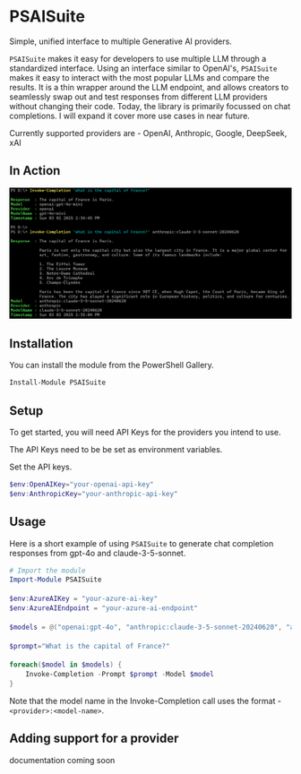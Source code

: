 # PSAISuite

Simple, unified interface to multiple Generative AI providers.

`PSAISuite` makes it easy for developers to use multiple LLM through a standardized interface. Using an interface similar to OpenAI's, `PSAISuite` makes it easy to interact with the most popular LLMs and compare the results. It is a thin wrapper around the LLM endpoint, and allows creators to seamlessly swap out and test responses from different LLM providers without changing their code. Today, the library is primarily focussed on chat completions. I will expand it cover more use cases in near future.

Currently supported providers are - OpenAI, Anthropic, Google, DeepSeek, xAI

## In Action

![alt text](assets/InvokeCompletion.png)

## Installation
You can install the module from the PowerShell Gallery.

```powershell
Install-Module PSAISuite
```

## Setup
To get started, you will need API Keys for the providers you intend to use.

The API Keys need to be be set as environment variables.

Set the API keys.

```powershell
$env:OpenAIKey="your-openai-api-key"
$env:AnthropicKey="your-anthropic-api-key"
```

## Usage

Here is a short example of using `PSAISuite` to generate chat completion responses from gpt-4o and claude-3-5-sonnet.

```powershell
# Import the module
Import-Module PSAISuite

$env:AzureAIKey = "your-azure-ai-key"
$env:AzureAIEndpoint = "your-azure-ai-endpoint"

$models = @("openai:gpt-4o", "anthropic:claude-3-5-sonnet-20240620", "azureai:gpt-4o")

$prompt="What is the capital of France?"

foreach($model in $models) {
    Invoke-Completion -Prompt $prompt -Model $model
}
```

Note that the model name in the Invoke-Completion call uses the format - `<provider>:<model-name>`.

## Adding support for a provider

documentation coming soon